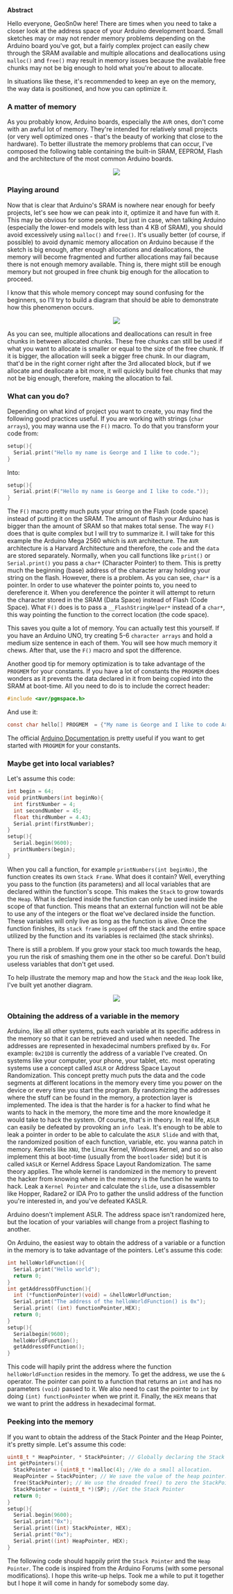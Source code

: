 <b>Abstract</b>

Hello everyone, GeoSn0w here! There are times when you need to take a closer look at the address space of your Arduino development board. 
Small sketches may or may not render memory problems depending on the Arduino board you've got, but a fairly complex project can 
easily chew through the SRAM available and multiple allocations and deallocations using `malloc()` and `free()` may result in 
memory issues because the available free chunks may not be big enough to hold what you're about to allocate.

In situations like these, it's recommended to keep an eye on the memory, the way data is positioned, and how you can optimize it.

### A matter of memory

As you probably know, Arduino boards, especially the `AVR` ones, don't come with an awful lot of memory. They're intended for relatively small projects (or very well optimized ones - that's the beauty of working that close to the hardware). To better illustrate the memory problems that can occur, I've composed the following table containing the built-in SRAM, EEPROM, Flash and the architecture of
the most common Arduino boards.

<p align="center">
  <img src="https://raw.githubusercontent.com/GeoSn0w/geosn0w.github.io/master/images/arduino.png"/>
</p>

### Playing around
Now that is clear that Arduino's SRAM is nowhere near enough for beefy projects, let's see how we can peak into it, optimize it and have fun with it. This may be obvious for some people, but just in case, when talking Arduino (especially the lower-end models with less than 4 KB of SRAM), you should avoid excessively using `malloc()` and `free()`. It's usually better (of course, if possible) to avoid dynamic memory allocation on Arduino because if the sketch is big enough, after enough allocations and deallocations, the memory will become fragmented and further allocations may fail because there is not enough memory available. Thing is, there might still be enough memory but not grouped in free chunk big enough for the allocation to proceed.

I know that this whole memory concept may sound confusing for the beginners, so I'll try to build a diagram that should be able to demonstrate how this phenomenon occurs.

<p align="center">
  <img src="https://raw.githubusercontent.com/GeoSn0w/geosn0w.github.io/master/images/memory%20segmentation%20on%20arduino.png"/>
</p>
  
As you can see, multiple allocations and deallocations can result in free chunks in between allocated chunks. These free chunks can still be used if what you want to allocate is smaller or equal to the size of the free chunk. If it is bigger, the allocation will seek a bigger free chunk. In our diagram, that'd be in the right corner right after the 3rd allocated block, but if we allocate and deallocate a bit more, it will quickly build free chunks that may not be big enough, therefore, making the allocation to fail.

### What can you do?
Depending on what kind of project you want to create, you may find the following good practices useful.
If you are working with strings (`char arrays`), you may wanna use the `F()` macro. To do that you transform your code from:

```c
setup(){
  Serial.print("Hello my name is George and I like to code.");
}
```

Into:

```c
setup(){
  Serial.print(F("Hello my name is George and I like to code."));
}
```
The `F()` macro pretty much puts your string on the Flash (code space) instead of putting it on the SRAM. The amount of flash your Arduino has is bigger than the amount of SRAM so that makes total sense. The way `F()` does that is quite complex but I will try to summarize it. I will take for this example the Arduino Mega 2560 which is `AVR` architecture. The `AVR` architecture is a Harvard Architecture and therefore, the `code` and the `data` are stored separately. Normally, when you call functions like `print()` or `Serial.print()` you pass a `char*` (Character Pointer) to them. This is pretty much the beginning (base) address of the character array holding your string on the flash. However, there is a problem. As you can see, `char*` is a pointer. In order to use whatever the pointer points to, you need to dereference it. When you dereference the pointer it will attempt to return the character stored in the SRAM (Data Space) instead of Flash (Code Space). What `F()` does is to pass a `__FlashStringHelper*` instead of a `char*`, this way pointing the function to the correct location (the code space).

This saves you quite a lot of memory. You can actually test this yourself. If you have an Arduino UNO, try creating 5-6 `character arrays` and hold a medium size sentence in each of them. You will see how much memory it chews. After that, use the `F()` macro and spot the difference.

Another good tip for memory optimization is to take advantage of the `PROGMEM` for your constants. If you have a lot of constants the `PROGMEM` does wonders as it prevents the data declared in it from being copied into the SRAM at boot-time. 
All you need to do is to include the correct header:

```c
#include <avr/pgmspace.h>
```

And use it:
```c
const char hello[] PROGMEM  = {"My name is George and I like to code Arduinos"};
```

The official <a href = "https://www.arduino.cc/reference/en/language/variables/utilities/progmem/"> Arduino Documentation </a> is pretty useful if you want to get started with `PROGMEM` for your constants. 

### Maybe get into local variables?
Let's assume this code:

```c
int begin = 64;
void printNumbers(int beginNo){
  int firstNumber = 4;
  int secondNumber = 45;
  float thirdNumber = 4.43;
  Serial.print(firstNumber);
}
setup(){
  Serial.begin(9600);
  printNumbers(begin);
}
```
When you call a function, for example `printNumbers(int beginNo)`, the function creates its own `Stack Frame`. What does it contain? Well, everything you pass to the function (its parameters) and all local variables that are declared within the function's scope. This makes the `Stack` to grow towards the `Heap`. What is declared inside the function can only be used inside the scope of that function. This means that an external function will not be able to use any of the integers or the float we've declared inside the function. These variables will only live as long as the function is alive. Once the function finishes, its `stack frame` is `popped` off the stack and the entire space utilized by the function and its variables is reclaimed (the stack shrinks).

There is still a problem. If you grow your stack too much towards the heap, you run the risk of smashing them one in the other so be careful. Don't build useless variables that don't get used.

To help illustrate the memory map and how the `Stack` and the `Heap` look like, I've built yet another diagram.

<p align="center">
  <img src="https://raw.githubusercontent.com/GeoSn0w/geosn0w.github.io/master/images/memmap.png"/>
</p>

### Obtaining the address of a variable in the memory
Arduino, like all other systems, puts each variable at its specific address in the memory so that it can be retrieved and used when needed. The addresses are represented in hexadecimal numbers prefixed by `0x`. For example: `0x21D8` is currently the address of a variable I've created. On systems like your computer, your phone, your tablet, etc. most operating systems use a concept called `ASLR` or Address Space Layout Randomization. This concept pretty much puts the data and the code segments at different locations in the memory every time you power on the device or every time you start the program. By randomizing the addresses where the stuff can be found in the memory, a protection layer is implemented. The idea is that the harder is for a hacker to find what he wants to hack in the memory, the more time and the more knowledge it would take to hack the system. Of course, that's in theory. In real life, `ASLR` can easily be defeated by provoking an `info leak`. It's enough to be able to leak a pointer in order to be able to calculate the `ASLR Slide` and with that, the randomized position of each function, variable, etc. you wanna patch in memory. Kernels like `XNU`, the Linux Kernel, Windows Kernel, and so on also implement this at boot-time (usually from the `bootloader` side) but it is called `kASLR` or Kernel Address Space Layout Randomization. The same theory applies. The whole kernel is randomized in the memory to prevent the hacker from knowing where in the memory is the function he wants to hack. Leak a `Kernel Pointer` and calculate the `slide`, use a disassembler like Hopper, Radare2 or IDA Pro to gather the unslid address of the function you're interested in, and you've defeated KASLR.

Arduino doesn't implement ASLR. The address space isn't randomized here, but the location of your variables will change from a project flashing to another.

On Arduino, the easiest way to obtain the address of a variable or a function in the memory is to take advantage of the pointers. Let's assume this code:

```c
int helloWorldFunction(){
  Serial.print("Hello world");
  return 0;
}
int getAddressOfFunction(){
  int (*functionPointer)(void) = &helloWorldFunction;
  Serial.print("The address of the helloWorldFunction() is 0x");
  Serial.print( (int) functionPointer,HEX);
  return 0;
}
setup(){
  Serialbegin(9600);
  helloWorldFunction();
  getAddressOfFunction();
}
```
This code will hapily print the address where the function `helloWorldFunction` resides in the memory. To get the address, we use the `&` operator. The pointer can point to a function that returns an `int` and has no parameters `(void)` passed to it. We also need to cast the pointer to `int` by doing `(int) functionPointer` when we print it. Finally, the `HEX` means that we want to print the address in hexadecimal format.

### Peeking into the memory
If you want to obtain the address of the Stack Pointer and the Heap Pointer, it's pretty simple.
Let's assume this code:

```c
uint8_t * HeapPointer, * StackPointer; // Globally declaring the Stack and Heap pointers.
int getPointers(){
  StackPointer = (uint8_t *)malloc(4); //We do a small allocation.
  HeapPointer = StackPointer; // We save the value of the heap pointer.
  free(StackPointer); // We use the dreaded free() to zero the StackPointer.
  StackPointer = (uint8_t *)(SP); //Get the Stack Pointer
  return 0;
}
setup(){
  Serial.begin(9600);
  Serial.print("0x");
  Serial.print((int) StackPointer, HEX);
  Serial.print("0x");
  Serial.print((int) HeapPointer, HEX);
}
```

The following code should happily print the `Stack Pointer` and the `Heap Pointer`. The code is inspired from the Arduino Forums (with some personal modifications).
I hope this write-up helps. Took me a while to put it together but I hope it will come in handy for somebody some day.

